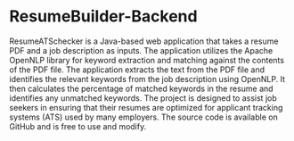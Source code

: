 # ResumeBuilder-Backend
ResumeATSchecker is a Java-based web application that takes a resume PDF and a job description as inputs. The application utilizes the Apache OpenNLP library for keyword extraction and matching against the contents of the PDF file. The application extracts the text from the PDF file and identifies the relevant keywords from the job description using OpenNLP. It then calculates the percentage of matched keywords in the resume and identifies any unmatched keywords. The project is designed to assist job seekers in ensuring that their resumes are optimized for applicant tracking systems (ATS) used by many employers. The source code is available on GitHub and is free to use and modify.
